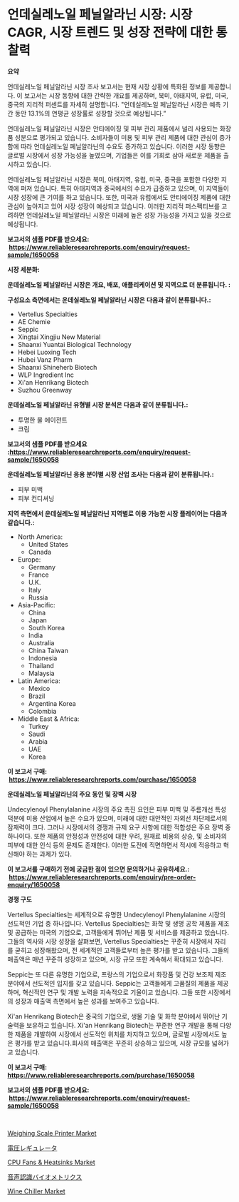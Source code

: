 <p><h1>언데실레노일 페닐알라닌 시장: 시장 CAGR, 시장 트렌드 및 성장 전략에 대한 통찰력</h1></p><p><strong>요약</strong></p>
<p><p>언데실레노일 페닐알라닌 시장 조사 보고서는 현재 시장 상황에 특화된 정보를 제공합니다. 이 보고서는 시장 동향에 대한 간략한 개요를 제공하며, 북미, 아태지역, 유럽, 미국, 중국의 지리적 퍼센트를 자세히 설명합니다. "언데실레노일 페닐알라닌 시장은 예측 기간 동안 13.1%의 연평균 성장률로 성장할 것으로 예상됩니다.”</p><p>언데실레노일 페닐알라닌 시장은 안티에이징 및 피부 관리 제품에서 널리 사용되는 화장품 성분으로 평가되고 있습니다. 소비자들이 미용 및 피부 관리 제품에 대한 관심이 증가함에 따라 언데실레노일 페닐알라닌의 수요도 증가하고 있습니다. 이러한 시장 동향은 글로벌 시장에서 성장 가능성을 높였으며, 기업들은 이를 기회로 삼아 새로운 제품을 출시하고 있습니다.</p><p>언데실레노일 페닐알라닌 시장은 북미, 아태지역, 유럽, 미국, 중국을 포함한 다양한 지역에 퍼져 있습니다. 특히 아태지역과 중국에서의 수요가 급증하고 있으며, 이 지역들이 시장 성장에 큰 기여를 하고 있습니다. 또한, 미국과 유럽에서도 안티에이징 제품에 대한 관심이 높아지고 있어 시장 성장이 예상되고 있습니다. 이러한 지리적 퍼스펙티브를 고려하면 언데실레노일 페닐알라닌 시장은 미래에 높은 성장 가능성을 가지고 있을 것으로 예상됩니다.</p></p>
<p><strong>보고서의 샘플 PDF를 받으세요: &nbsp;<a href="https://www.reliableresearchreports.com/enquiry/request-sample/1650058">https://www.reliableresearchreports.com/enquiry/request-sample/1650058</a></strong></p>
<p><strong>시장 세분화:</strong></p>
<p><strong> 운데실레노일 페닐알라닌 시장은 개요, 배포, 애플리케이션 및 지역으로 더 분류됩니다. :</strong></p>
<p><strong>구성요소 측면에서는 운데실레노일 페닐알라닌 시장은 다음과 같이 분류됩니다.:</strong></p>
<p><ul><li>Vertellus Specialties</li><li>AE Chemie</li><li>Seppic</li><li>Xingtai Xingjiu New Material</li><li>Shaanxi Yuantai Biological Technology</li><li>Hebei Luoxing Tech</li><li>Hubei Vanz Pharm</li><li>Shaanxi Shineherb Biotech</li><li>WLP Ingredient Inc</li><li>Xi'an Henrikang Biotech</li><li>Suzhou Greenway</li></ul></p>
<p><strong> 운데실레노일 페닐알라닌 유형별 시장 분석은 다음과 같이 분류됩니다.:</strong></p>
<p><ul><li>투명한 물 에이전트</li><li>크림</li></ul></p>
<p><strong>보고서의 샘플 PDF를 받으세요 :<a href="https://www.reliableresearchreports.com/enquiry/request-sample/1650058">https://www.reliableresearchreports.com/enquiry/request-sample/1650058</a></strong></p>
<p><strong> 운데실레노일 페닐알라닌 응용 분야별 시장 산업 조사는 다음과 같이 분류됩니다.:</strong></p>
<p><ul><li>피부 미백</li><li>피부 컨디셔닝</li></ul></p>
<p><strong>지역 측면에서 운데실레노일 페닐알라닌 지역별로 이용 가능한 시장 플레이어는 다음과 같습니다.:</strong></p>
<p><ul>
    <li>
        North America:
        <ul>
            <li>United States</li>
            <li>Canada</li>
        </ul>
    </li>
    <li>
        Europe:
        <ul>
            <li>Germany</li>
            <li>France</li>
            <li>U.K.</li>
            <li>Italy</li>
            <li>Russia</li>
        </ul>
    </li>
    <li>
        Asia-Pacific:
        <ul>
            <li>China</li>
            <li>Japan</li>
            <li>South Korea</li>
            <li>India</li>
            <li>Australia</li>
            <li>China Taiwan</li>
            <li>Indonesia</li>
            <li>Thailand</li>
            <li>Malaysia</li>
        </ul>
    </li>
    <li>
        Latin America:
        <ul>
            <li>Mexico</li>
            <li>Brazil</li>
            <li>Argentina Korea</li>
            <li>Colombia</li>
        </ul>
    </li>
    <li>
        Middle East & Africa:
        <ul>
            <li>Turkey</li>
            <li>Saudi</li>
            <li>Arabia</li>
            <li>UAE</li>
            <li>Korea</li>
        </ul>
    </li>
    </ul></p>
<p><strong>이 보고서 구매: &nbsp;<a href="https://www.reliableresearchreports.com/purchase/1650058">https://www.reliableresearchreports.com/purchase/1650058</a></strong></p>
<p><strong>운데실레노일 페닐알라닌의 주요 동인 및 장벽 시장</strong></p>
<p><p>Undecylenoyl Phenylalanine 시장의 주요 촉진 요인은 피부 미백 및 주름개선 특성 덕분에 미용 산업에서 높은 수요가 있으며, 미래에 대한 대안적인 자외선 차단제로서의 잠재력이 크다. 그러나 시장에서의 경쟁과 규제 요구 사항에 대한 적합성은 주요 장벽 중 하나이다. 또한 제품의 안정성과 안전성에 대한 우려, 원재료 비용의 상승, 및 소비자의 피부에 대한 인식 등의 문제도 존재한다. 이러한 도전에 직면하면서 적시에 적응하고 혁신해야 하는 과제가 있다.</p></p>
<p><strong>이 보고서를 구매하기 전에 궁금한 점이 있으면 문의하거나 공유하세요.: &nbsp;<a href="https://www.reliableresearchreports.com/enquiry/pre-order-enquiry/1650058">https://www.reliableresearchreports.com/enquiry/pre-order-enquiry/1650058</a></strong></p>
<p><strong>경쟁 구도</strong></p>
<p><p>Vertellus Specialties는 세계적으로 유명한 Undecylenoyl Phenylalanine 시장의 선도적인 기업 중 하나입니다. Vertellus Specialties는 화학 및 생명 공학 제품을 제조 및 공급하는 미국의 기업으로, 고객들에게 뛰어난 제품 및 서비스를 제공하고 있습니다. 그들의 역사와 시장 성장을 살펴보면, Vertellus Specialties는 꾸준히 시장에서 자리를 굳히고 성장해왔으며, 전 세계적인 고객들로부터 높은 평가를 받고 있습니다. 그들의 매출액은 매년 꾸준히 성장하고 있으며, 시장 규모 또한 계속해서 확대되고 있습니다.</p><p>Seppic는 또 다른 유명한 기업으로, 프랑스의 기업으로서 화장품 및 건강 보조제 제조 분야에서 선도적인 입지를 갖고 있습니다. Seppic는 고객들에게 고품질의 제품을 제공하며, 혁신적인 연구 및 개발 노력을 지속적으로 기울이고 있습니다. 그들 또한 시장에서의 성장과 매출액 측면에서 높은 성과를 보여주고 있습니다.</p><p>Xi'an Henrikang Biotech은 중국의 기업으로, 생물 기술 및 화학 분야에서 뛰어난 기술력을 보유하고 있습니다. Xi'an Henrikang Biotech는 꾸준한 연구 개발을 통해 다양한 제품을 개발하여 시장에서 선도적인 위치를 차지하고 있으며, 글로벌 시장에서도 높은 평가를 받고 있습니다.회사의 매출액은 꾸준히 상승하고 있으며, 시장 규모를 넓혀가고 있습니다.</p></p>
<p><strong>이 보고서 구매: &nbsp; <a href="https://www.reliableresearchreports.com/purchase/1650058">https://www.reliableresearchreports.com/purchase/1650058</a></strong></p>
<p><strong>보고서의 샘플 PDF를 받으세요: &nbsp;<a href="https://www.reliableresearchreports.com/enquiry/request-sample/1650058">https://www.reliableresearchreports.com/enquiry/request-sample/1650058</a></strong><strong></strong></p>
<p>&nbsp;</p>
<p><p><a href="https://view.publitas.com/reportprime-1/weighing-scale-printer-market-growth-market-trends-covid-19-impact-and-forecasts-for-period-from-2024-2031/">Weighing Scale Printer Market</a></p><p><a href="https://github.com/dadanedu33/Market-Research-Report-List-1/blob/main/895112110788.md">電圧レギュレータ</a></p><p><a href="https://github.com/guneycigdem35/Market-Research-Report-List-2/blob/main/cpu-fans-heatsinks-market.md">CPU Fans & Heatsinks Market</a></p><p><a href="https://github.com/ihabdkwlxs948/Market-Research-Report-List-1/blob/main/663850010787.md">音声認識バイオメトリクス</a></p><p><a href="https://view.publitas.com/reportprime-1/wine-chiller-market-provides-a-comprehensive-analysis-including-a-macro-overview-of-the-market-as-well-as-micro-details-such-as-market-size-and-competitive-landscape/">Wine Chiller Market</a></p></p>